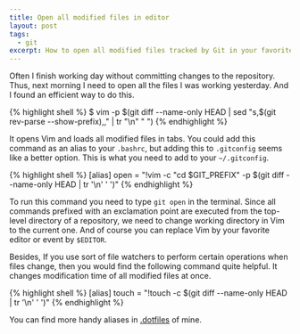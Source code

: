 ```yaml
---
title: Open all modified files in editor
layout: post
tags:
  - git
excerpt: How to open all modified files tracked by Git in your favorite editor.
---
```


Often I finish working day without committing changes to the repository. Thus, next morning
I need to open all the files I was working yesterday. And I found an efficient way to do this.

{% highlight shell %}
$ vim -p $(git diff --name-only HEAD | sed "s,$(git rev-parse --show-prefix),," | tr "\n" " ")
{% endhighlight %}

It opens Vim and loads all modified files in tabs. You could add this command as an alias to your `.bashrc`,
but adding this to `.gitconfig` seems like a better option. This is what you need to add to your `~/.gitconfig`.

{% highlight shell %}
[alias]
open = "!vim -c \"cd $GIT_PREFIX\" -p $(git diff --name-only HEAD | tr '\\n' ' ')"
{% endhighlight %}

To run this command you need to type `git open` in the terminal. Since all commands prefixed with an exclamation
point are executed from the top-level directory of a repository, we need to change working directory in Vim to
the current one. And of course you can replace Vim by your favorite editor or event by `$EDITOR`.

Besides, If you use sort of file watchers to perform certain operations when files change, then
you would find the following command quite helpful. It changes modification time of all modified files at once.

{% highlight shell %}
[alias]
touch = "!touch -c $(git diff --name-only HEAD | tr '\\n' ' ')"
{% endhighlight %}

You can find more handy aliases in [.dotfiles](https://github.com/eprev/dotfiles/blob/master/gitconfig) of mine.
